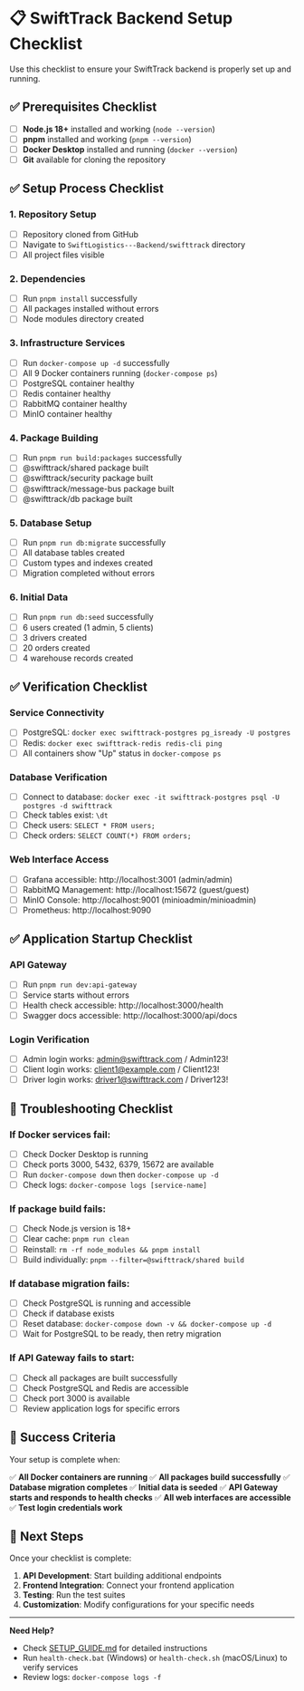 # 📋 SwiftTrack Backend Setup Checklist

Use this checklist to ensure your SwiftTrack backend is properly set up and running.

## ✅ Prerequisites Checklist

- [ ] **Node.js 18+** installed and working (`node --version`)
- [ ] **pnpm** installed and working (`pnpm --version`)
- [ ] **Docker Desktop** installed and running (`docker --version`)
- [ ] **Git** available for cloning the repository

## ✅ Setup Process Checklist

### 1. Repository Setup

- [ ] Repository cloned from GitHub
- [ ] Navigate to `SwiftLogistics---Backend/swifttrack` directory
- [ ] All project files visible

### 2. Dependencies

- [ ] Run `pnpm install` successfully
- [ ] All packages installed without errors
- [ ] Node modules directory created

### 3. Infrastructure Services

- [ ] Run `docker-compose up -d` successfully
- [ ] All 9 Docker containers running (`docker-compose ps`)
- [ ] PostgreSQL container healthy
- [ ] Redis container healthy
- [ ] RabbitMQ container healthy
- [ ] MinIO container healthy

### 4. Package Building

- [ ] Run `pnpm run build:packages` successfully
- [ ] @swifttrack/shared package built
- [ ] @swifttrack/security package built
- [ ] @swifttrack/message-bus package built
- [ ] @swifttrack/db package built

### 5. Database Setup

- [ ] Run `pnpm run db:migrate` successfully
- [ ] All database tables created
- [ ] Custom types and indexes created
- [ ] Migration completed without errors

### 6. Initial Data

- [ ] Run `pnpm run db:seed` successfully
- [ ] 6 users created (1 admin, 5 clients)
- [ ] 3 drivers created
- [ ] 20 orders created
- [ ] 4 warehouse records created

## ✅ Verification Checklist

### Service Connectivity

- [ ] PostgreSQL: `docker exec swifttrack-postgres pg_isready -U postgres`
- [ ] Redis: `docker exec swifttrack-redis redis-cli ping`
- [ ] All containers show "Up" status in `docker-compose ps`

### Database Verification

- [ ] Connect to database: `docker exec -it swifttrack-postgres psql -U postgres -d swifttrack`
- [ ] Check tables exist: `\dt`
- [ ] Check users: `SELECT * FROM users;`
- [ ] Check orders: `SELECT COUNT(*) FROM orders;`

### Web Interface Access

- [ ] Grafana accessible: http://localhost:3001 (admin/admin)
- [ ] RabbitMQ Management: http://localhost:15672 (guest/guest)
- [ ] MinIO Console: http://localhost:9001 (minioadmin/minioadmin)
- [ ] Prometheus: http://localhost:9090

## ✅ Application Startup Checklist

### API Gateway

- [ ] Run `pnpm run dev:api-gateway`
- [ ] Service starts without errors
- [ ] Health check accessible: http://localhost:3000/health
- [ ] Swagger docs accessible: http://localhost:3000/api/docs

### Login Verification

- [ ] Admin login works: admin@swifttrack.com / Admin123!
- [ ] Client login works: client1@example.com / Client123!
- [ ] Driver login works: driver1@swifttrack.com / Driver123!

## 🚨 Troubleshooting Checklist

### If Docker services fail:

- [ ] Check Docker Desktop is running
- [ ] Check ports 3000, 5432, 6379, 15672 are available
- [ ] Run `docker-compose down` then `docker-compose up -d`
- [ ] Check logs: `docker-compose logs [service-name]`

### If package build fails:

- [ ] Check Node.js version is 18+
- [ ] Clear cache: `pnpm run clean`
- [ ] Reinstall: `rm -rf node_modules && pnpm install`
- [ ] Build individually: `pnpm --filter=@swifttrack/shared build`

### If database migration fails:

- [ ] Check PostgreSQL is running and accessible
- [ ] Check if database exists
- [ ] Reset database: `docker-compose down -v && docker-compose up -d`
- [ ] Wait for PostgreSQL to be ready, then retry migration

### If API Gateway fails to start:

- [ ] Check all packages are built successfully
- [ ] Check PostgreSQL and Redis are accessible
- [ ] Check port 3000 is available
- [ ] Review application logs for specific errors

## 📝 Success Criteria

Your setup is complete when:

✅ **All Docker containers are running**
✅ **All packages build successfully**
✅ **Database migration completes**
✅ **Initial data is seeded**
✅ **API Gateway starts and responds to health checks**
✅ **All web interfaces are accessible**
✅ **Test login credentials work**

## 🎯 Next Steps

Once your checklist is complete:

1. **API Development**: Start building additional endpoints
2. **Frontend Integration**: Connect your frontend application
3. **Testing**: Run the test suites
4. **Customization**: Modify configurations for your specific needs

---

**Need Help?**

- Check [SETUP_GUIDE.md](./SETUP_GUIDE.md) for detailed instructions
- Run `health-check.bat` (Windows) or `health-check.sh` (macOS/Linux) to verify services
- Review logs: `docker-compose logs -f`
